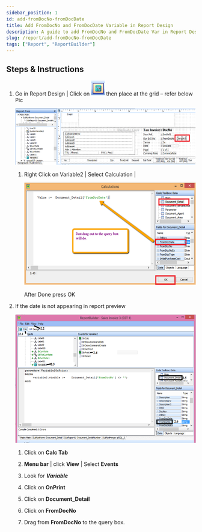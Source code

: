 ```yaml
---
sidebar_position: 1
id: add-fromDocNo-fromDocDate
title: Add FromDocNo and FromDocDate Variable in Report Design
description: A guide to add FromDocNo and FromDocDate Var in Report Design
slug: /report/add-fromDocNo-fromDocDate
tags: ["Report", "ReportBuilder"]
---
```


## Steps & Instructions

1. Go in Report Design | Click on ![1](../../static/img/report/add-fromDocNo-fromDocDate/1.png) then place at the grid – refer below Pic

   ![2](../../static/img/report/add-fromDocNo-fromDocDate/2.png)

   1. Right Click on Variable2 | Select Calculation |

      ![3](../../static/img/report/add-fromDocNo-fromDocDate/3.png)

      After Done press OK

2. If the date is not appearing in report preview

   ![4](../../static/img/report/add-fromDocNo-fromDocDate/4.png)

   1. Click on **Calc Tab**

   2. **Menu bar** | click **View** | Select **Events**

   3. Look for ***Variable***

   4. Click on **OnPrint**

   5. Click on **Document_Detail**

   6. Click on **FromDocNo**

   7. Drag from **FromDocNo** to the query box.
